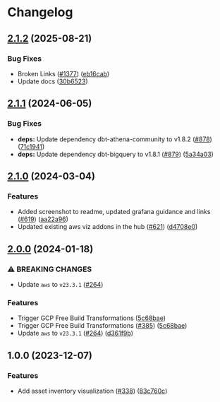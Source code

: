 # Changelog

## [2.1.2](https://github.com/cloudquery/policies/compare/visualization-aws-asset-inventory-v2.1.1...visualization-aws-asset-inventory-v2.1.2) (2025-08-21)


### Bug Fixes

* Broken Links ([#1377](https://github.com/cloudquery/policies/issues/1377)) ([eb16cab](https://github.com/cloudquery/policies/commit/eb16cab9537e4c24bebb9e212a24a5389996a8cb))
* Update docs ([30b6523](https://github.com/cloudquery/policies/commit/30b652394d84aac90ac2752ceef6e9bb0683a26b))

## [2.1.1](https://github.com/cloudquery/policies-premium/compare/visualization-aws-asset-inventory-v2.1.0...visualization-aws-asset-inventory-v2.1.1) (2024-06-05)


### Bug Fixes

* **deps:** Update dependency dbt-athena-community to v1.8.2 ([#878](https://github.com/cloudquery/policies-premium/issues/878)) ([71c1941](https://github.com/cloudquery/policies-premium/commit/71c1941478e75175e23f86e5374540da7b25ddb1))
* **deps:** Update dependency dbt-bigquery to v1.8.1 ([#879](https://github.com/cloudquery/policies-premium/issues/879)) ([5a34a03](https://github.com/cloudquery/policies-premium/commit/5a34a03ed88958be63d4899fe8c477744e9524f7))

## [2.1.0](https://github.com/cloudquery/policies-premium/compare/visualization-aws-asset-inventory-v2.0.0...visualization-aws-asset-inventory-v2.1.0) (2024-03-04)


### Features

* Added screenshot to readme, updated grafana guidance and links ([#619](https://github.com/cloudquery/policies-premium/issues/619)) ([aa22a96](https://github.com/cloudquery/policies-premium/commit/aa22a96ad1c099c4eec73246e6295739c25ebade))
* Updated existing aws viz addons in the hub ([#621](https://github.com/cloudquery/policies-premium/issues/621)) ([d4708e0](https://github.com/cloudquery/policies-premium/commit/d4708e0797f8109a792c3f48b66ca1543f048107))

## [2.0.0](https://github.com/cloudquery/policies-premium/compare/visualization-aws-asset-inventory-v1.0.0...visualization-aws-asset-inventory-v2.0.0) (2024-01-18)


### ⚠ BREAKING CHANGES

* Update `aws` to `v23.3.1` ([#264](https://github.com/cloudquery/policies-premium/issues/264))

### Features

* Trigger GCP Free Build Transformations ([5c68bae](https://github.com/cloudquery/policies-premium/commit/5c68bae0f30e4e57db5774300488d4b6ddd42c3b))
* Trigger GCP Free Build Transformations ([#385](https://github.com/cloudquery/policies-premium/issues/385)) ([5c68bae](https://github.com/cloudquery/policies-premium/commit/5c68bae0f30e4e57db5774300488d4b6ddd42c3b))
* Update `aws` to `v23.3.1` ([#264](https://github.com/cloudquery/policies-premium/issues/264)) ([d361f9b](https://github.com/cloudquery/policies-premium/commit/d361f9bad529167e093c0eca56fc9923adc72fca))

## 1.0.0 (2023-12-07)


### Features

* Add asset inventory visualization ([#338](https://github.com/cloudquery/policies-premium/issues/338)) ([83c760c](https://github.com/cloudquery/policies-premium/commit/83c760c3402bc8ad11ba6d7e4260d24e37711625))
